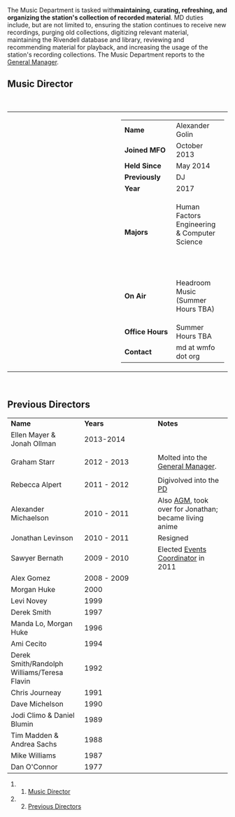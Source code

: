 The Music Department is tasked with**maintaining, curating, refreshing, and organizing the station's collection of recorded material**. MD duties include, but are not limited to, ensuring the station continues to receive new recordings, purging old collections, digitizing relevant material, maintaining the Rivendell database and library, reviewing and recommending material for playback, and increasing the usage of the station's recording collections. The Music Department reports to the [General Manager](https://wiki.wmfo.org/About_WMFO/Executive_Board/GM's_Office "GM's Office").

Music Director
--------------

 

<table>
<col width="50%" />
<col width="50%" />
<tbody>
<tr class="odd">
<td align="left"><a href="https://wiki.wmfo.org/@api/deki/files/1012/=10339454_10202331112784007_1465612706663486059_o.jpg" title="10339454_10202331112784007_1465612706663486059_o.jpg"><embed src="https://wiki.wmfo.org/@api/deki/files/1012/=10339454_10202331112784007_1465612706663486059_o.jpg?size=webview" /></a></td>
<td align="left"><table>
<col width="50%" />
<col width="50%" />
<tbody>
<tr class="odd">
<td align="left"><strong>Name</strong></td>
<td align="left">Alexander Golin</td>
</tr>
<tr class="even">
<td align="left"><strong>Joined MFO</strong></td>
<td align="left">October 2013</td>
</tr>
<tr class="odd">
<td align="left"><strong>Held Since</strong></td>
<td align="left">May 2014</td>
</tr>
<tr class="even">
<td align="left"><strong>Previously</strong></td>
<td align="left">DJ</td>
</tr>
<tr class="odd">
<td align="left"><strong>Year</strong></td>
<td align="left">2017</td>
</tr>
<tr class="even">
<td align="left"><strong>Majors</strong></td>
<td align="left"><p>Human Factors Engineering &amp; Computer Science</p>
<p> </p></td>
</tr>
<tr class="odd">
<td align="left"><strong>On Air</strong></td>
<td align="left"><p>Headroom Music (Summer Hours TBA)</p></td>
</tr>
<tr class="even">
<td align="left"><strong>Office Hours</strong></td>
<td align="left">Summer Hours TBA</td>
</tr>
<tr class="odd">
<td align="left"><strong>Contact</strong></td>
<td align="left"><script type="text/javascript">
<!--
h='&#x77;&#x6d;&#102;&#x6f;&#46;&#x6f;&#114;&#x67;';a='&#64;';n='&#x6d;&#100;';e=n+a+h;
document.write('<a h'+'ref'+'="ma'+'ilto'+':'+e+'">'+e+'<\/'+'a'+'>');
// -->
</script><noscript>&#x6d;&#100;&#32;&#x61;&#116;&#32;&#x77;&#x6d;&#102;&#x6f;&#32;&#100;&#x6f;&#116;&#32;&#x6f;&#114;&#x67;</noscript></td>
</tr>
</tbody>
</table></td>
</tr>
</tbody>
</table>

 

Previous Directors
------------------

<table>
<col width="33%" />
<col width="33%" />
<col width="33%" />
<tbody>
<tr class="odd">
<td align="left"><strong>Name</strong></td>
<td align="left"><strong>Years</strong></td>
<td align="left"><strong>Notes</strong></td>
</tr>
<tr class="even">
<td align="left">Ellen Mayer &amp; Jonah Ollman</td>
<td align="left">2013-2014</td>
<td align="left"> </td>
</tr>
<tr class="odd">
<td align="left"><p>Graham Starr</p></td>
<td align="left">2012 - 2013</td>
<td align="left">Molted into the <a href="https://wiki.wmfo.org/About_WMFO/Executive_Board/GM&#39;s_Office" title="GM&#39;s Office">General Manager</a>.</td>
</tr>
<tr class="even">
<td align="left">Rebecca Alpert</td>
<td align="left">2011 - 2012</td>
<td align="left">Digivolved into the <a href="https://wiki.wmfo.org/About_WMFO/Executive_Board/Program_Dept." title="Programming Dept.">PD</a></td>
</tr>
<tr class="odd">
<td align="left">Alexander Michaelson</td>
<td align="left">2010 - 2011</td>
<td align="left">Also <a href="https://wiki.wmfo.org/About_WMFO/Executive_Board/GM&#39;s_Office/Asst._GM&#39;s_Office" title="Asst. GM&#39;s Office">AGM</a>, took over for Jonathan; became living anime</td>
</tr>
<tr class="even">
<td align="left">Jonathan Levinson</td>
<td align="left">2010 - 2011</td>
<td align="left">Resigned</td>
</tr>
<tr class="odd">
<td align="left"><p>Sawyer Bernath</p></td>
<td align="left">2009 - 2010</td>
<td align="left">Elected <a href="https://wiki.wmfo.org/About_WMFO/Executive_Board/Publicity_Dept./Events_Office" title="Events Office">Events Coordinator</a> in 2011</td>
</tr>
<tr class="even">
<td align="left">Alex Gomez</td>
<td align="left">2008 - 2009</td>
<td align="left"> </td>
</tr>
<tr class="odd">
<td align="left">Morgan Huke</td>
<td align="left">2000</td>
<td align="left"> </td>
</tr>
<tr class="even">
<td align="left">Levi Novey</td>
<td align="left">1999</td>
<td align="left"> </td>
</tr>
<tr class="odd">
<td align="left">Derek Smith</td>
<td align="left">1997</td>
<td align="left"> </td>
</tr>
<tr class="even">
<td align="left">Manda Lo, Morgan Huke</td>
<td align="left">1996</td>
<td align="left"> </td>
</tr>
<tr class="odd">
<td align="left">Ami Cecito</td>
<td align="left">1994</td>
<td align="left"> </td>
</tr>
<tr class="even">
<td align="left">Derek Smith/Randolph Williams/Teresa Flavin</td>
<td align="left">1992</td>
<td align="left"> </td>
</tr>
<tr class="odd">
<td align="left">Chris Journeay</td>
<td align="left">1991</td>
<td align="left"> </td>
</tr>
<tr class="even">
<td align="left">Dave Michelson</td>
<td align="left">1990</td>
<td align="left"> </td>
</tr>
<tr class="odd">
<td align="left">Jodi Climo &amp; Daniel Blumin</td>
<td align="left">1989</td>
<td align="left"> </td>
</tr>
<tr class="even">
<td align="left">Tim Madden &amp; Andrea Sachs</td>
<td align="left">1988</td>
<td align="left"> </td>
</tr>
<tr class="odd">
<td align="left">Mike Williams</td>
<td align="left">1987</td>
<td align="left"> </td>
</tr>
<tr class="even">
<td align="left">Dan O'Connor</td>
<td align="left">1977</td>
<td align="left"> </td>
</tr>
</tbody>
</table>

1.  1. [Music Director](#Music_Director)
2.  2. [Previous Directors](#Previous_Directors)


